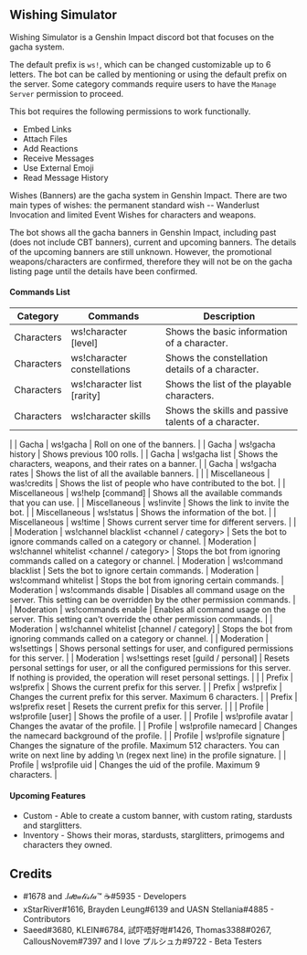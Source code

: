 ## Wishing Simulator

Wishing Simulator is a Genshin Impact discord bot that focuses on the gacha system.

The default prefix is `ws!`, which can be changed customizable up to 6 letters. The bot can be called by mentioning or using the default prefix on the server.
Some category commands require users to have the `Manage Server` permission to proceed.

This bot requires the following permissions to work functionally.
- Embed Links
- Attach Files
- Add Reactions
- Receive Messages
- Use External Emoji
- Read Message History

Wishes (Banners) are the gacha system in Genshin Impact. There are two main types of wishes: the permanent standard wish -- Wanderlust Invocation and limited Event Wishes for characters and weapons.

The bot shows all the gacha banners in Genshin Impact, including past (does not include CBT banners), current and upcoming banners.
The details of the upcoming banners are still unknown. However, the promotional weapons/characters are confirmed, therefore they will not be on the gacha listing page until the details have been confirmed.

#### Commands List
| Category | Commands | Description |
| -        | -        | -           |
| Characters | ws!character <name> [level]        | Shows the basic information of a character.          |
| Characters | ws!character constellations <name> | Shows the constellation details of a character.      |
| Characters | ws!character list [rarity]         | Shows the list of the playable characters.           |
| Characters | ws!character skills <name>         | Shows the skills and passive talents of a character. |
|
| Gacha | ws!gacha <banner>    | Roll on one of the banners.                                 |
| Gacha | ws!gacha history     | Shows previous 100 rolls.                                   |
| Gacha | ws!gacha list        | Shows the characters, weapons, and their rates on a banner. |
| Gacha | ws!gacha rates       | Shows the list of all the available banners.                |
|
| Miscellaneous | was!credits |  Shows the list of people who have contributed to the bot. |
| Miscellaneous | ws!help [command] | Shows all the available commands that you can use.   |
| Miscellaneous | ws!invite | Shows the link to invite the bot.                            |
| Miscellaneous | ws!status | Shows the information of the bot.                            |
| Miscellaneous | ws!time | Shows current server time for different servers.               |
|
| Moderation | ws!channel blacklist <channel / category> | Sets the bot to ignore commands called on a category or channel.
| Moderation | ws!channel whitelist <channel / category> | Stops the bot from ignoring commands called on a category or channel.
| Moderation | ws!command blacklist <command>            | Sets the bot to ignore certain commands.
| Moderation | ws!command whitelist <command>            | Stops the bot from ignoring certain commands.
| Moderation | ws!commands disable                       | Disables all command usage on the server. This setting can be overridden by the other permission commands. |
| Moderation | ws!commands enable                        | Enables all command usage on the server. This setting can't override the other permission commands.        |
| Moderation | ws!channel whitelist [channel / category] | Stops the bot from ignoring commands called on a category or channel.                                      |
| Moderation | ws!settings                               | Shows personal settings for user, and configured permissions for this server.                              |
| Moderation | ws!settings reset [guild / personal]      | Resets personal settings for user, or all the configured permissions for this server. If nothing is provided, the operation will reset personal settings. |
|
| Prefix | ws!prefix | Shows the current prefix for this server.                                  |
| Prefix | ws!prefix <string> | Changes the current prefix for this server. Maximum 6 characters. |
| Prefix | ws!prefix reset | Resets the current prefix for this server.                           |
|
| Profile | ws!profile [user]               | Shows the profile of a user.                                  |
| Profile | ws!profile avatar <character>   | Changes the avatar of the profile.                            |
| Profile | ws!profile namecard <namecard>  | Changes the namecard background of the profile.               |
| Profile | ws!profile signature <messages> | Changes the signature of the profile. Maximum 512 characters. You can write on next line by adding \n (regex next line) in the profile signature. |
| Profile | ws!profile uid <uid>            | Changes the uid of the profile. Maximum 9 characters.         |
  
#### Upcoming Features
- Custom - Able to create a custom banner, with custom rating, stardusts and starglitters.
- Inventory - Shows their moras, stardusts, starglitters, primogems and characters they owned.


## Credits
- </another>#1678 and .𝐼𝒹𝑒𝒶𝓁𝒾𝓈𝓉𝒶™ ☕#5935 - Developers
- xStarRiver#1616, Brayden Leung#6139 and UASN Stellania#4885 - Contributors
- Saeed#3680, KLEIN#6784, 試吓唔好咁#1426, Thomas3388#0267, CallousNovem#7397 and I love プルシュカ#9722 - Beta Testers
